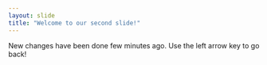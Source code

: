 ```yaml
---
layout: slide
title: "Welcome to our second slide!"
---
```

New changes have been done few minutes ago.
Use the left arrow key to go back!
